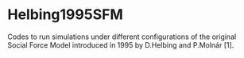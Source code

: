 # Helbing1995SFM
Codes to run simulations under different configurations of the original Social Force Model introduced in 1995 by D.Helbing and P.Molnár [1].
